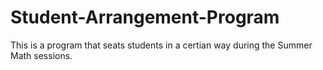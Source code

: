 # Student-Arrangement-Program
This is a program that seats students in a certian way during the Summer Math sessions.
